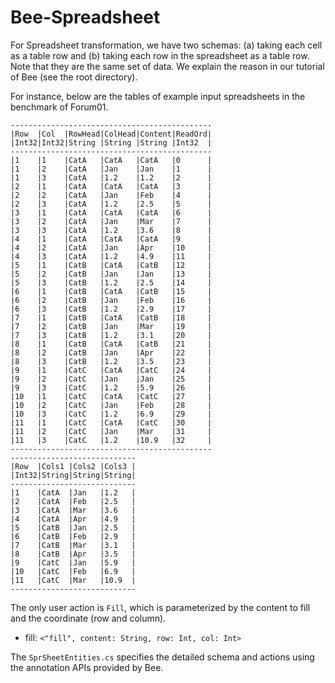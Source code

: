 # Bee-Spreadsheet

For Spreadsheet transformation, we have two schemas: (a) taking each cell as a table row and (b) taking each row in the spreadsheet as a table row.
Note that they are the same set of data. We explain the reason in our tutorial of Bee (see the root directory).

For instance, below are the tables of example input spreadsheets in the benchmark of Forum01.

```
---------------------------------------------
|Row  |Col  |RowHead|ColHead|Content|ReadOrd|
|Int32|Int32|String |String |String |Int32  |
---------------------------------------------
|1    |1    |CatA   |CatA   |CatA   |0      |
|1    |2    |CatA   |Jan    |Jan    |1      |
|1    |3    |CatA   |1.2    |1.2    |2      |
|2    |1    |CatA   |CatA   |CatA   |3      |
|2    |2    |CatA   |Jan    |Feb    |4      |
|2    |3    |CatA   |1.2    |2.5    |5      |
|3    |1    |CatA   |CatA   |CatA   |6      |
|3    |2    |CatA   |Jan    |Mar    |7      |
|3    |3    |CatA   |1.2    |3.6    |8      |
|4    |1    |CatA   |CatA   |CatA   |9      |
|4    |2    |CatA   |Jan    |Apr    |10     |
|4    |3    |CatA   |1.2    |4.9    |11     |
|5    |1    |CatB   |CatA   |CatB   |12     |
|5    |2    |CatB   |Jan    |Jan    |13     |
|5    |3    |CatB   |1.2    |2.5    |14     |
|6    |1    |CatB   |CatA   |CatB   |15     |
|6    |2    |CatB   |Jan    |Feb    |16     |
|6    |3    |CatB   |1.2    |2.9    |17     |
|7    |1    |CatB   |CatA   |CatB   |18     |
|7    |2    |CatB   |Jan    |Mar    |19     |
|7    |3    |CatB   |1.2    |3.1    |20     |
|8    |1    |CatB   |CatA   |CatB   |21     |
|8    |2    |CatB   |Jan    |Apr    |22     |
|8    |3    |CatB   |1.2    |3.5    |23     |
|9    |1    |CatC   |CatA   |CatC   |24     |
|9    |2    |CatC   |Jan    |Jan    |25     |
|9    |3    |CatC   |1.2    |5.9    |26     |
|10   |1    |CatC   |CatA   |CatC   |27     |
|10   |2    |CatC   |Jan    |Feb    |28     |
|10   |3    |CatC   |1.2    |6.9    |29     |
|11   |1    |CatC   |CatA   |CatC   |30     |
|11   |2    |CatC   |Jan    |Mar    |31     |
|11   |3    |CatC   |1.2    |10.9   |32     |
---------------------------------------------
----------------------------
|Row  |Cols1 |Cols2 |Cols3 |
|Int32|String|String|String|
----------------------------
|1    |CatA  |Jan   |1.2   |
|2    |CatA  |Feb   |2.5   |
|3    |CatA  |Mar   |3.6   |
|4    |CatA  |Apr   |4.9   |
|5    |CatB  |Jan   |2.5   |
|6    |CatB  |Feb   |2.9   |
|7    |CatB  |Mar   |3.1   |
|8    |CatB  |Apr   |3.5   |
|9    |CatC  |Jan   |5.9   |
|10   |CatC  |Feb   |6.9   |
|11   |CatC  |Mar   |10.9  |
----------------------------
```

The only user action is `Fill`, which is parameterized by the content to fill and the coordinate (row and column).
* fill: `<"fill", content: String, row: Int, col: Int>`

The `SprSheetEntities.cs` specifies the detailed schema and actions using the annotation APIs provided by Bee.
